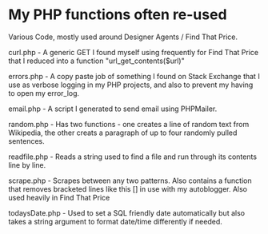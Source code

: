 # My PHP functions often re-used
Various Code, mostly used around Designer Agents / Find That Price.

curl.php - A generic GET I found myself using frequently for Find That Price that I reduced into a function "url_get_contents($url)"

errors.php - A copy paste job of something I found on Stack Exchange that I use as verbose logging in my PHP projects, and also to prevent my having to open my error_log.  

email.php - A script I generated to send email using PHPMailer.

random.php - Has two functions - one creates a line of random text from Wikipedia, the other creats a paragraph of up to four randomly pulled sentences.

readfile.php - Reads a string used to find a file and run through its contents line by line.  

scrape.php - Scrapes between any two patterns.  Also contains a function that removes bracketed lines like this [] in use with my autoblogger. Also used heavily in Find That Price

todaysDate.php - Used to set a SQL friendly date automatically but also takes a string argument to format date/time differently if needed.
